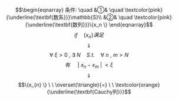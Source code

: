 $$\begin{eqnarray}
条件: \quad
&①& \quad \textcolor{pink}{\underline{\textbf{数系}}}\mathbb{S}\\
&②& \quad \textcolor{pink}{\underline{\textbf{数列}}}\{x_n  \}
\end{eqnarray}$$
$$if \quad \{x_n  \}满足$$
$$\quad \Downarrow \quad $$
$$\forall \ \xi > 0 \ , \ \exists \ N \quad S.t. \quad \forall \ n  \ , \ m >N$$
$$有\quad  \ | \ x_{n} - x_{m}    \ | \  <\xi$$
$$\quad \Downarrow \quad $$
$$\{x_{n} \}  \ \  \overset{\triangle}{=} \ \ \textcolor{orange}{\underline{\textbf{Cauchy列}}}$$
